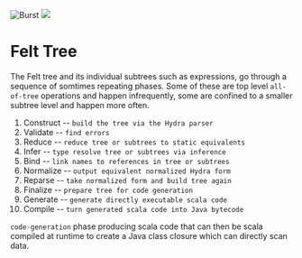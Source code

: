 ![Burst](../../../../../../../../../../doc/burst_small.png "")
![](../../../../../../../../../doc/felt_small.png "")

# Felt Tree
The Felt tree  and its individual subtrees such as expressions,
go through a sequence of somtimes repeating phases.
Some of these are top level `all-of-tree`
operations and happen infrequently,
some are confined to a smaller subtree level and happen more often.
1. Construct -- `build the tree via the Hydra parser`
1. Validate -- `find errors`
1. Reduce -- `reduce tree or subtrees to static equivalents`
1. Infer -- `type resolve tree or subtrees via inference`
1. Bind -- `link names to references in tree or subtrees`
1. Normalize -- `output equivalent normalized Hydra form`
1. Reparse -- `take normalized form and build tree again`
1. Finalize -- `prepare tree for code generation`
1. Generate -- `generate directly executable scala code`
1. Compile -- `turn generated scala code into Java bytecode`

`code-generation` phase producing scala code that can then be
scala compiled at runtime to create a Java class closure which can directly scan
data.

